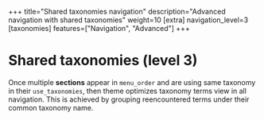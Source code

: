 +++
title="Shared taxonomies navigation"
description="Advanced navigation with shared taxonomies"
weight=10
[extra]
navigation_level=3
[taxonomies]
features=["Navigation", "Advanced"]
+++

# Shared taxonomies (level 3)

Once multiple **sections** appear in `menu_order` and are using same taxonomy in their `use_taxonomies`, then theme optimizes taxonomy terms view in all navigation. This is achieved by grouping reencountered terms under their common taxonomy name.
